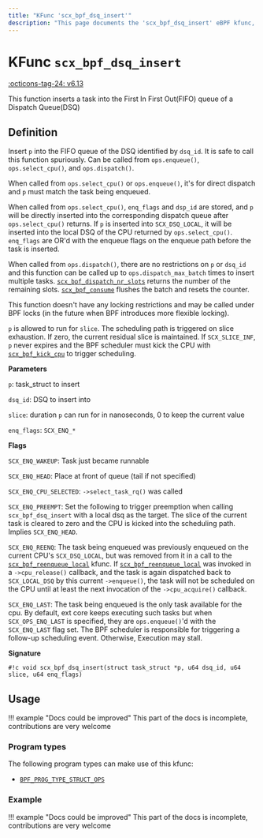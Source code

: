```yaml
---
title: "KFunc 'scx_bpf_dsq_insert'"
description: "This page documents the 'scx_bpf_dsq_insert' eBPF kfunc, including its definition, usage, program types that can use it, and examples."
---
```

# KFunc `scx_bpf_dsq_insert`

<!-- [FEATURE_TAG](scx_bpf_dsq_insert) -->
[:octicons-tag-24: v6.13](https://github.com/torvalds/linux/commit/cc26abb1a19adbb91b79d25a2e74976633ece429)
<!-- [/FEATURE_TAG] -->

This function inserts a task into the First In First Out(FIFO) queue of a Dispatch Queue(DSQ)

## Definition

Insert `p` into the FIFO queue of the DSQ identified by `dsq_id`. It is safe to call this function spuriously. Can be called from `ops.enqueue()`, `ops.select_cpu()`, and `ops.dispatch()`.

When called from `ops.select_cpu()` or `ops.enqueue()`, it's for direct dispatch and `p` must match the task being enqueued.

When called from `ops.select_cpu()`, `enq_flags` and `dsp_id` are stored, and `p` will be directly inserted into the corresponding dispatch queue after `ops.select_cpu()` returns. If `p` is inserted into `SCX_DSQ_LOCAL`, it will be inserted into the local DSQ of the CPU returned by `ops.select_cpu()`. `enq_flags` are OR'd with the enqueue flags on the enqueue path before the task is inserted.

When called from `ops.dispatch()`, there are no restrictions on `p` or `dsq_id` and this function can be called up to `ops.dispatch_max_batch` times to insert multiple tasks. [`scx_bpf_dispatch_nr_slots`](scx_bpf_dispatch_nr_slots.md) returns the number of the remaining slots. [`scx_bpf_consume`](scx_bpf_consume.md) flushes the batch and resets the counter.

This function doesn't have any locking restrictions and may be called under BPF locks (in the future when BPF introduces more flexible locking).

`p` is allowed to run for `slice`. The scheduling path is triggered on slice exhaustion. If zero, the current residual slice is maintained. If `SCX_SLICE_INF`, `p` never expires and the BPF scheduler must kick the CPU with [`scx_bpf_kick_cpu`](scx_bpf_kick_cpu.md) to trigger scheduling.

**Parameters**

`p`: task_struct to insert

`dsq_id`: DSQ to insert into

`slice`: duration `p` can run for in nanoseconds, 0 to keep the current value

`enq_flags`: `SCX_ENQ_*`

**Flags**

`SCX_ENQ_WAKEUP`: Task just became runnable

`SCX_ENQ_HEAD`: Place at front of queue (tail if not specified)

`SCX_ENQ_CPU_SELECTED`: `->select_task_rq()` was called

`SCX_ENQ_PREEMPT`: Set the following to trigger preemption when calling `scx_bpf_dsq_insert` with a local dsq as the target. The slice of the current task is cleared to zero and the CPU is kicked into the scheduling path. Implies `SCX_ENQ_HEAD`.

`SCX_ENQ_REENQ`: The task being enqueued was previously enqueued on the current CPU's `SCX_DSQ_LOCAL`, but was removed from it in a call to the [`scx_bpf_reenqueue_local`](scx_bpf_reenqueue_local.md) kfunc. If [`scx_bpf_reenqueue_local`](scx_bpf_reenqueue_local.md) was invoked in a `->cpu_release()` callback, and the task is again dispatched back to `SCX_LOCAL_DSQ` by this current `->enqueue()`, the task will not be scheduled on the CPU until at least the next invocation of the `->cpu_acquire()` callback.

`SCX_ENQ_LAST`: The task being enqueued is the only task available for the cpu. By default, ext core keeps executing such tasks but when `SCX_OPS_ENQ_LAST` is specified, they are `ops.enqueue()`'d with the `SCX_ENQ_LAST` flag set. The BPF scheduler is responsible for triggering a follow-up scheduling event. Otherwise, Execution may stall.

**Signature**

<!-- [KFUNC_DEF] -->
`#!c void scx_bpf_dsq_insert(struct task_struct *p, u64 dsq_id, u64 slice, u64 enq_flags)`
<!-- [/KFUNC_DEF] -->

## Usage

!!! example "Docs could be improved"
    This part of the docs is incomplete, contributions are very welcome

### Program types

The following program types can make use of this kfunc:

<!-- [KFUNC_PROG_REF] -->
- [`BPF_PROG_TYPE_STRUCT_OPS`](../program-type/BPF_PROG_TYPE_STRUCT_OPS.md)
<!-- [/KFUNC_PROG_REF] -->

### Example

!!! example "Docs could be improved"
    This part of the docs is incomplete, contributions are very welcome

